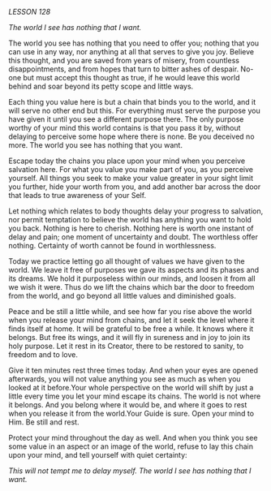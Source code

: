 *LESSON 128*

*The world I see has nothing that I want.*

The world you see has nothing that you need to offer you; nothing that you can use in any way, nor anything at all that serves to give you joy. Believe this thought, and you are saved from years of misery, from countless disappointments, and from hopes that turn to bitter ashes of despair. No-one but must accept this thought as true, if he would leave this world behind and soar beyond its petty scope and little ways.

Each thing you value here is but a chain that binds you to the world, and it will serve no other end but this. For everything must serve the purpose you have given it until you see a different purpose there. The only purpose worthy of your mind this world contains is that you pass it by, without delaying to perceive some hope where there is none. Be you deceived no more. The world you see has nothing that you want.

Escape today the chains you place upon your mind when you perceive salvation here. For what you value you make part of you, as you perceive yourself. All things you seek to make your value greater in your sight limit you further, hide your worth from you, and add another bar across the door that leads to true awareness of your Self.

Let nothing which relates to body thoughts delay your progress to salvation, nor permit temptation to believe the world has anything you want to hold you back. Nothing is here to cherish. Nothing here is worth one instant of delay and pain; one moment of uncertainty and doubt. The worthless offer nothing. Certainty of worth cannot be found in worthlessness.

Today we practice letting go all thought of values we have given to the world. We leave it free of purposes we gave its aspects and its phases and its dreams. We hold it purposeless within our minds, and loosen it from all we wish it were. Thus do we lift the chains which bar the door to freedom from the world, and go beyond all little values and diminished goals.

Peace and be still a little while, and see how far you rise above the world when you release your mind from chains, and let it seek the level where it finds itself at home. It will be grateful to be free a while. It knows where it belongs. But free its wings, and it will fly in sureness and in joy to join its holy purpose. Let it rest in its Creator, there to be restored to sanity, to freedom and to love.

Give it ten minutes rest three times today. And when your eyes are opened afterwards, you will not value anything you see as much as when you looked at it before.Your whole perspective on the world will shift by just a little every time you let your mind escape its chains. The world is not where it belongs. And you belong where it would be, and where it goes to rest when you release it from the world.Your Guide is sure. Open your mind to Him. Be still and rest.

Protect your mind throughout the day as well. And when you think you see some value in an aspect or an image of the world, refuse to lay this chain upon your mind, and tell yourself with quiet certainty:

_This will not tempt me to delay myself._
_The world I see has nothing that I want._